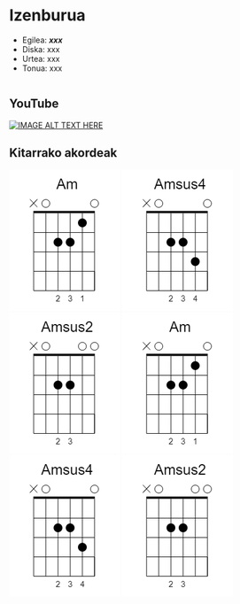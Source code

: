 # Izenburua

   * Egilea: ***xxx***
   * Diska: xxx
   * Urtea: xxx
   * Tonua: xxx


```

```

## YouTube
[![IMAGE ALT TEXT HERE](http://img.youtube.com/vi/0NW7CZxOxhI/0.jpg)](http://www.youtube.com/watch?v=0NW7CZxOxhI)

## Kitarrako akordeak

![Am](../../KitarraAkordeak/Am.png)
![Amsus4](../../KitarraAkordeak/Amsus4.png)
![Am](../../KitarraAkordeak/Amsus2.png)
![Am](../../KitarraAkordeak/Am.png)
![Amsus4](../../KitarraAkordeak/Amsus4.png)
![Am](../../KitarraAkordeak/Amsus2.png)
